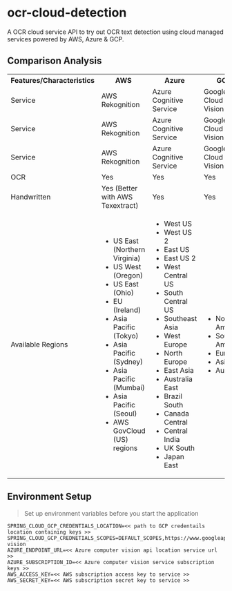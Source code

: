 # ocr-cloud-detection
A OCR cloud service API to try out OCR text detection using cloud managed services powered by AWS, Azure &amp; GCP.


## Comparison Analysis

<table>
	<tr>
		<th>Features/Characteristics </th>
		<th> AWS </th>
		<th> Azure</th>
		<th> GCP </th>
    </tr>
    <tr>		
		<td> Service </td>
		<td> AWS Rekognition </td>
		<td> Azure Cognitive Service</td>
		<td> Google Cloud Vision </td>
    </tr>
      <tr>		
		<td> Service </td>
		<td> AWS Rekognition </td>
		<td> Azure Cognitive Service</td>
		<td> Google Cloud Vision </td>
    </tr>    
      <tr>		
		<td> Service </td>
		<td> AWS Rekognition </td>
		<td> Azure Cognitive Service</td>
		<td> Google Cloud Vision </td>
    </tr>    
     <tr>		
		<td> OCR </td>
		<td> Yes </td>
		<td> Yes </td>
		<td> Yes </td>
    </tr>
    <tr>		
		<td> Handwritten </td>
		<td> Yes (Better with AWS Texextract)</td>
		<td> Yes </td>
		<td> Yes </td>
    </tr>
    <tr>		
		<td> Available Regions </td>
		<td> 
			<ul>
				<li>US East (Northern Virginia) </li> 
				<li> US West (Oregon) </li>
				<li> US East (Ohio) </li> 
				<li> EU (Ireland) </li>
				<li> Asia Pacific (Tokyo) </li> 
				<li> Asia Pacific (Sydney) </li>
				<li> Asia Pacific (Mumbai) </li> 
				<li>Asia Pacific (Seoul) </li> 
				<li> AWS GovCloud (US) regions</li>
			</ul> 
	    </td>
		<td> 
			<ul>
				<li> West US </li> 
				<li> West US 2 </li>
				<li> East US  </li> 
				<li> East US 2 </li>
				<li> West Central US </li> 
				<li> South Central US </li> 
				<li> Southeast Asia </li>
				<li> West Europe  </li> 
			    <li> North Europe </li>
				<li> East Asia  </li> 
			    <li> Australia East </li>
				<li> Brazil South</li> 
				<li> Canada Central </li>
				<li>Central India  </li> 
				<li> UK South  </li> 
				<li> Japan East </li>
			</ul> 
	    </td>
		<td> 
			<ul>
				<li>North America </li> 
				<li>  South America </li>
				<li> Europe </li> 
				<li> Asia </li>
				<li> Australia </li>				
			</ul> 
	    </td>
    </tr>
    


</table>

## Environment Setup

> Set up environment variables before you start the application

```
SPRING_CLOUD_GCP_CREDENTIALS_LOCATION=<< path to GCP credentails location containing keys >>
SPRING_CLOUD_GCP_CREDNETIALS_SCOPES=DEFAULT_SCOPES,https://www.googleapis.com/auth/cloud-vision
AZURE_ENDPOINT_URL=<< Azure computer vision api location service url >>
AZURE_SUBSCRIPTION_ID=<< Azure computer vision service subscription keys >>
AWS_ACCESS_KEY=<< AWS subscription access key to service >>
AWS_SECRET_KEY=<< AWS subscription secret key to service >>
```
